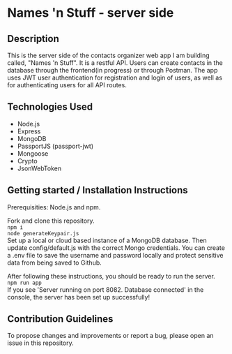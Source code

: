 # Names 'n Stuff - server side

## Description

This is the server side of the contacts organizer web app I am building called, "Names 'n Stuff". It is a restful API. Users can create contacts in the database through the frontend(in progress) or through Postman. The app uses JWT user authentication for registration and login of users, as well as for authenticating users for all API routes.

## Technologies Used

- Node.js
- Express
- MongoDB
- PassportJS (passport-jwt)
- Mongoose
- Crypto
- JsonWebToken

## Getting started / Installation Instructions

Prerequisities: Node.js and npm.

Fork and clone this repository.  
`npm i`  
`node generateKeypair.js`  
Set up a local or cloud based instance of a MongoDB database. Then update config/default.js with the correct Mongo credentials. You can create a .env file to save the username and password locally and protect sensitive data from being saved to Github.

After following these instructions, you should be ready to run the server.  
`npm run app`  
If you see 'Server running on port 8082. Database connected' in the console, the server has been set up successfully!

## Contribution Guidelines

To propose changes and improvements or report a bug, please open an issue in this repository.
